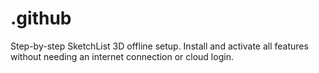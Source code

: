 # .github
Step-by-step SketchList 3D offline setup. Install and activate all features without needing an internet connection or cloud login.
